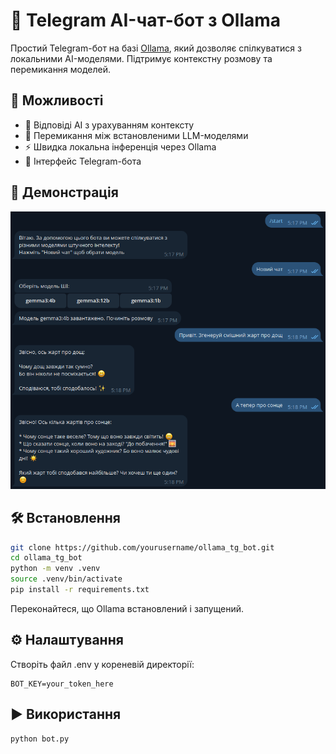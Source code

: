# 🤖 Telegram AI-чат-бот з Ollama

Простий Telegram-бот на базі [Ollama](https://ollama.com/), який дозволяє спілкуватися з локальними AI-моделями. Підтримує контекстну розмову та перемикання моделей.

## 🚀 Можливості

- 🧠 Відповіді AI з урахуванням контексту
- 🔄 Перемикання між встановленими LLM-моделями
- ⚡ Швидка локальна інференція через Ollama
- 🤖 Інтерфейс Telegram-бота

## 📸 Демонстрація

![demo](screenshots/chat_example.png)

## 🛠️ Встановлення

```bash
git clone https://github.com/yourusername/ollama_tg_bot.git
cd ollama_tg_bot
python -m venv .venv
source .venv/bin/activate
pip install -r requirements.txt
```
Переконайтеся, що Ollama встановлений і запущений.

## ⚙️ Налаштування
Створіть файл .env у кореневій директорії:
```env
BOT_KEY=your_token_here
```

## ▶️ Використання
```bash
python bot.py
```
